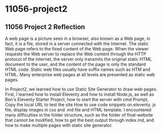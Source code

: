 # 11056-project2

## 11056 Project 2 Reflection

A web page is a picture seen in a browser, also known as a Web page, in fact, it is a file, stored in a server connected with the Internet. The static Web page refers to the fixed content of the Web page. When the viewer requests the Web server to replace the Web content through the HTTP protocol of the Internet, the server only transmits the original static HTML document to the user, and the content of the page is only the standard HTML code. Static web files usually have suffix names such as HTM and HTML. Many enterprise web pages at all levels are presented as static web pages.

In Project2, we learned how to use Static Site Generator to draw web pages. First, I learned how to install Eleventy and how to install Node.js, as well as Ben's Eleventy Starter Project, how to start the server with cmd Prompt, Copy the local URL to test the site.How to use code snippets on.eleventy. js file, display images in css and .md file and HTML template. I encountered many difficulties in the folder structure, such as the folder of final-website that cannot be modified, how to get the best output through index.md, and how to make multiple pages with static site generator.
